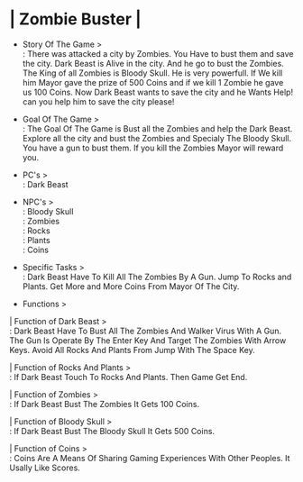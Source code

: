 # | Zombie Buster |

* Story Of The Game >                                                                                                                                 
: There was attacked a city by Zombies. You Have to bust them and save the city. Dark Beast is Alive in the city. And he go to bust the Zombies. The King of all Zombies is Bloody Skull. He is very powerfull. If We kill him Mayor gave the prize of 500 Coins and if we kill 1 Zombie he gave us 100 Coins. Now Dark Beast wants to save the city and he Wants Help! can you help him to save the city please!                                                                                                                           
                                    
* Goal Of The Game >                                                                                                                     
: The Goal Of The Game is Bust all the Zombies and help the Dark Beast. Explore all the city and bust the Zombies and Specialy The Bloody Skull. You have a gun to bust them. If you kill the Zombies Mayor will reward you.                                                                                                                                     

* PC's >                                                                  
: Dark Beast                                                                                                                                                                     

* NPC's >                                                                                                                                       
: Bloody Skull                                                                                                                                                                   
: Zombies                                                                                                                                                                       
: Rocks                                                                                                                                                                         
: Plants                                                                                                                                                                         
: Coins                                                                                                                                                                         


* Specific Tasks >                                                                                                                                       
: Dark Beast Have To Kill All The Zombies By A Gun. Jump To Rocks and Plants. Get More and More Coins From Mayor Of The City.                                                   

* Functions >                                                                                                                                                                   

| Function of Dark Beast >                                                                                                                                                     
: Dark Beast Have To Bust All The Zombies And Walker Virus With A Gun. The Gun Is Operate By The Enter Key And Target The Zombies With Arrow Keys. Avoid All Rocks And Plants From Jump With The Space Key.                                                                                                                                                   

| Function of Rocks And Plants >                                                                                                                                               
: If Dark Beast Touch To Rocks And Plants. Then Game Get End.                                                                                                                   

| Function of Zombies >                                                                                                                                                         
: If Dark Beast Bust The Zombies It Gets 100 Coins.                                                                                                                             

| Function of Bloody Skull >                                                                                                                                                 
: If Dark Beast Bust The Bloody Skull It Gets 500 Coins.                                                                                                                         

| Function of Coins >                                                                                                                                                           
: Coins Are A Means Of Sharing Gaming Experiences With Other Peoples. It Usally Like Scores.
